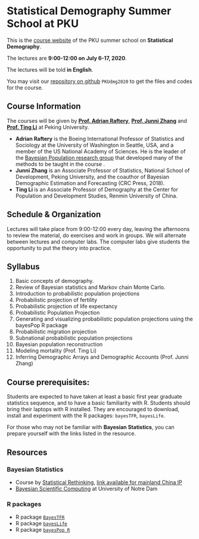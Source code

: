 # Statistical Demography Summer School at PKU

This is the [course website](https://annazhang1998.github.io/PKUdmg2020/) of the PKU summer school on **Statistical Demography**.

The lectures are **9:00-12:00 on July 6-17, 2020**.

The lectures will be told **in English**.

You may visit our [repository on github](https://github.com/annazhang1998/PKUdmg2020)  ``PKUdmg2020`` to get the files and codes for the course.
 
## Course Information
The courses will be given by [**Prof. Adrian Raftery**](https://www.stat.washington.edu/raftery/), [**Prof. Junni Zhang**](http://scholar.pku.edu.cn/jnzhang/home) and [**Prof. Ting Li**](http://ssps.ruc.edu.cn/index.php?s=/Index/teacher_cont/cid/8/teaid/41.html)  at Peking University.

- **Adrian Raftery** is the Boeing International Professor of Statistics and Sociology at the
University of Washington in Seattle, USA, and a member of the US National Academy of
Sciences. He is the leader of the [Bayesian Population research group](http://bayespop.csss.washington.edu) that developed many of the methods to be taught in the course .
- **Junni Zhang** is an Associate Professor of Statistics, National School of Development, Peking
University, and the coauthor of Bayesian Demographic Estimation and Forecasting (CRC
Press, 2018).
- **Ting Li** is an Associate Professor of Demography at the Center for Population and Development Studies, Renmin University of China.

## Schedule & Organization

Lectures will take place from 9:00-12:00 every day, leaving the afternoons to review the
material, do exercises and work in groups. We will alternate between lectures and computer
labs. The computer labs give students the opportunity to put the theory into practice.

## Syllabus

1. Basic concepts of demography.
2. Review of Bayesian statistics and Markov chain Monte Carlo.
3. Introduction to probabilistic population projections
4. Probabilistic projection of fertility
5. Probabilistic projection of life expectancy
6. Probabilistic Population Projection
7. Generating and visualizing probabilistic population projections using the bayesPop R
package
8. Probabilistic migration projection
9. Subnational probabilistic population projections
10. Bayesian population reconstruction
11. Modeling mortality (Prof. Ting Li)
12. Inferring Demographic Arrays and Demographic Accounts (Prof. Junni Zhang)

## Course prerequisites:

Students are expected to have taken at least a basic first year graduate statistics sequence, and to have a basic familiarity with R. Students should bring their laptops with R installed. They are encouraged to download, install and experiment with the R packages: ``bayesTFR``, ``bayesLife``.

For those who may not be familiar with **Bayesian Statistics**, you can prepare yourself with the links listed in the resource.

## Resources

### Bayesian Statistics
- Course by [Statistical Rethinking](https://www.youtube.com/playlist?list=PLDcUM9US4XdM9_N6XUUFrhghGJ4K25bFc), [link available for mainland China IP](https://www.bilibili.com/video/av15997212?from=search&seid=2770670018250200202)
- [Bayesian Scientific Computing](https://www.zabaras.com/bayesiancomputing) at University of Notre Dam

### R packages

- R package [``BayesTFR``](https://cran.r-project.org/web/packages/bayesTFR/index.html)
- R package [``bayesLife``](https://cran.r-project.org/web/packages/bayesLife/index.html)
- R package [``bayesPop R``](https://cran.r-project.org/web/packages/bayesPop/index.html)

